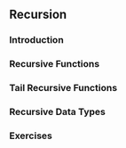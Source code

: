 ## Recursion

### Introduction

### Recursive Functions

### Tail Recursive Functions

### Recursive Data Types

### Exercises

